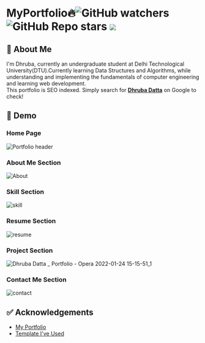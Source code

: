 # MyPortfolio🔥![GitHub watchers](https://img.shields.io/github/watchers/dhruba-datta/MyPortfolio?style=social) ![GitHub Repo stars](https://img.shields.io/github/stars/dhruba-datta/MyPortfolio?style=social)  ![](https://visitor-badge.glitch.me/badge?page_id=dhruba-datta.dhruba-datta/MyPortfolio")


## 🚀 About Me
I'm Dhruba, currently an undergraduate student at Delhi Technological University(DTU).Currently learning Data Structures and Algorithms, while understanding and implementing the fundamentals of computer engineering and learning web development. \
This portfolio is SEO indexed. Simply search for **[Dhruba Datta](https://www.google.com/search?client=opera&q=dhruba+datta&sourceid=opera&ie=UTF-8&oe=UTF-8)** on Google to check!

## 🐣 Demo
### Home Page
![Portfolio header](https://user-images.githubusercontent.com/74358627/150764762-9474a73c-d6d4-413e-bc2a-cd68df268532.gif)

### About Me Section
![About](https://user-images.githubusercontent.com/74358627/150767310-252dd130-6636-4e9c-a6c7-3f60161b9a02.gif)

### Skill Section
![skill](https://user-images.githubusercontent.com/74358627/150767689-30cf6f4c-6b3d-47c5-aeaf-dd2634cc5b29.gif)

### Resume Section
![resume](https://user-images.githubusercontent.com/74358627/150767734-d3f10713-4504-4b36-86f5-d2999f00ffe2.gif)

### Project Section
![Dhruba Datta _ Portfolio - Opera 2022-01-24 15-15-51_1](https://user-images.githubusercontent.com/74358627/150769157-5993cf5d-5ad2-431c-b938-eddef72b78db.gif)

### Contact Me Section
![contact](https://user-images.githubusercontent.com/74358627/150767789-96ca2da1-c14e-4074-a8f6-d8f1099b1e90.gif)


## ✅ Acknowledgements

 - [My Portfolio](https://dhruba-datta.netlify.app)
 - [Template I've Used](https://bootstrapmade.com/free-html-bootstrap-template-my-resume/)
